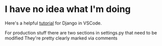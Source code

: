 # I have no idea what I'm doing

Here's a helpful [tutorial](https://code.visualstudio.com/docs/python/tutorial-django) for Django in VSCode.

For production stuff there are two sections in settings.py that need to be modified
They're pretty clearly marked via comments
